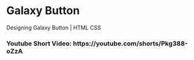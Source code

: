 # Galaxy Button

Designing Galaxy Button | HTML CSS

<h3>
Youtube Short Video: https://youtube.com/shorts/Pkg388-oZzA
</h3>

